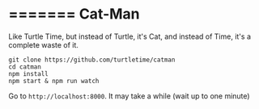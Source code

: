 =======
Cat-Man
=======

Like Turtle Time, but instead of Turtle, it's Cat, and instead of Time, it's a complete waste of it.

```
git clone https://github.com/turtletime/catman
cd catman
npm install
npm start & npm run watch
```

Go to `http://localhost:8000`. It may take a while (wait up to one minute)
